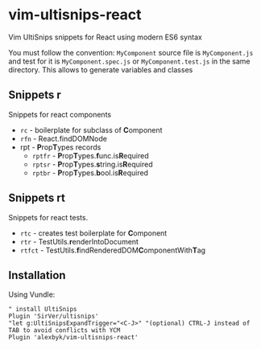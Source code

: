 # vim-ultisnips-react
Vim  UltiSnips snippets for React using modern ES6 syntax

You must follow the convention: `MyComponent` source file is `MyComponent.js` and test for it is `MyComponent.spec.js` or `MyComponent.test.js` in the same directory. This allows to generate variables and classes

## Snippets r
Snippets for react components

* `rc` - boilerplate for subclass of **C**omponent
* `rfn` - React.findDOMNode
* rpt - **P**rop**T**ypes records
  * ``rptfr`` - **P**rop**T**ypes.**f**unc.is**R**equired
  * ``rptsr`` - **P**rop**T**ypes.**s**tring.is**R**equired
  * ``rptbr`` - **P**rop**T**ypes.**b**ool.is**R**equired

## Snippets rt
Snippets for react tests.
* `rtc` - creates test boilerplate for **C**omponent
* `rtr` - TestUtils.**r**enderIntoDocument
* `rtfct` - TestUtils.**f**indRenderedDOM**C**omponentWith**T**ag

## Installation
Using Vundle:
```
" install UltiSnips
Plugin 'SirVer/ultisnips'
"let g:UltiSnipsExpandTrigger="<C-J>" "(optional) CTRL-J instead of TAB to avoid conflicts with YCM
Plugin 'alexbyk/vim-ultisnips-react'
```
